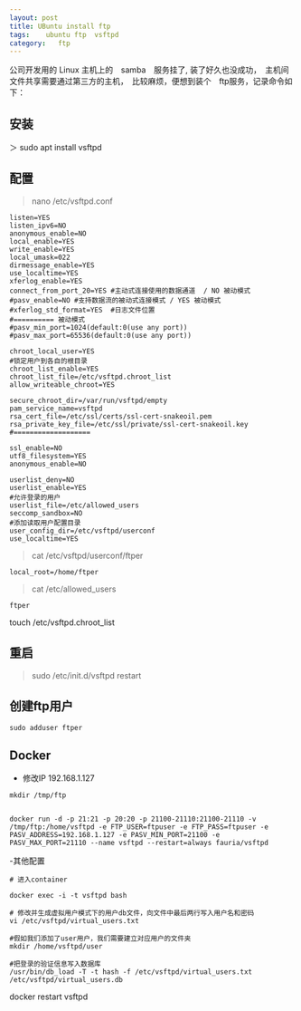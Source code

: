 ```yaml
---
layout: post
title: UBuntu install ftp
tags:    ubuntu ftp  vsftpd
category:   ftp
---
```


公司开发用的 Linux 主机上的　samba　服务挂了, 装了好久也没成功，　主机间文件共享需要通过第三方的主机，　比较麻烦，便想到装个　ftp服务，记录命令如下：

## 安装

＞ sudo apt install vsftpd

## 配置

>nano /etc/vsftpd.conf

```
listen=YES
listen_ipv6=NO
anonymous_enable=NO
local_enable=YES
write_enable=YES
local_umask=022
dirmessage_enable=YES
use_localtime=YES
xferlog_enable=YES
connect_from_port_20=YES #主动式连接使用的数据通道  / NO 被动模式
#pasv_enable=NO #支持数据流的被动式连接模式 / YES 被动模式
#xferlog_std_format=YES  #日志文件位置
#========== 被动模式
#pasv_min_port=1024(default:0(use any port))
#pasv_max_port=65536(default:0(use any port))

chroot_local_user=YES
#锁定用户到各自的根目录
chroot_list_enable=YES
chroot_list_file=/etc/vsftpd.chroot_list
allow_writeable_chroot=YES

secure_chroot_dir=/var/run/vsftpd/empty
pam_service_name=vsftpd
rsa_cert_file=/etc/ssl/certs/ssl-cert-snakeoil.pem
rsa_private_key_file=/etc/ssl/private/ssl-cert-snakeoil.key
#===================

ssl_enable=NO
utf8_filesystem=YES
anonymous_enable=NO

userlist_deny=NO
userlist_enable=YES
#允许登录的用户
userlist_file=/etc/allowed_users
seccomp_sandbox=NO
#添加读取用户配置目录
user_config_dir=/etc/vsftpd/userconf
use_localtime=YES
```
> cat  /etc/vsftpd/userconf/ftper

    local_root=/home/ftper 

> cat /etc/allowed_users

    ftper


touch /etc/vsftpd.chroot_list

## 重启

>sudo /etc/init.d/vsftpd restart



## 创建ftp用户

```
sudo adduser ftper
```




## Docker

- 修改IP 192.168.1.127

```
mkdir /tmp/ftp


docker run -d -p 21:21 -p 20:20 -p 21100-21110:21100-21110 -v /tmp/ftp:/home/vsftpd -e FTP_USER=ftpuser -e FTP_PASS=ftpuser -e PASV_ADDRESS=192.168.1.127 -e PASV_MIN_PORT=21100 -e PASV_MAX_PORT=21110 --name vsftpd --restart=always fauria/vsftpd
```


-其他配置

```
# 进入container

docker exec -i -t vsftpd bash 

# 修改并生成虚拟用户模式下的用户db文件，向文件中最后两行写入用户名和密码
vi /etc/vsftpd/virtual_users.txt

#假如我们添加了user用户，我们需要建立对应用户的文件夹
mkdir /home/vsftpd/user

#把登录的验证信息写入数据库 
/usr/bin/db_load -T -t hash -f /etc/vsftpd/virtual_users.txt /etc/vsftpd/virtual_users.db
```


docker restart vsftpd

